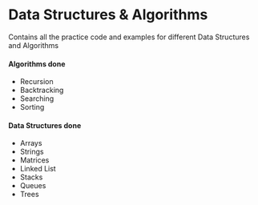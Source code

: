 # Data Structures & Algorithms
Contains all the practice code and examples for different Data Structures and Algorithms

#### Algorithms done

* Recursion
* Backtracking
* Searching
* Sorting

#### Data Structures done

* Arrays
* Strings
* Matrices
* Linked List
* Stacks
* Queues
* Trees
